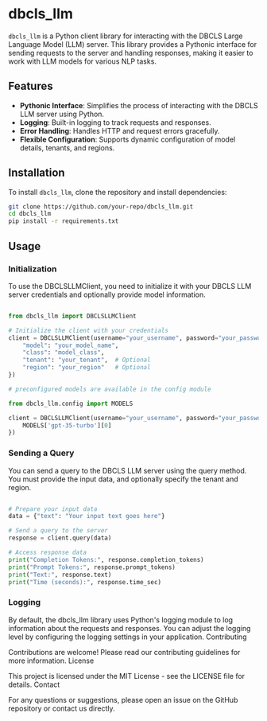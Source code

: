 # dbcls_llm

`dbcls_llm` is a Python client library for interacting with the DBCLS Large Language Model (LLM) server. This library provides a Pythonic interface for sending requests to the server and handling responses, making it easier to work with LLM models for various NLP tasks.

## Features

- **Pythonic Interface**: Simplifies the process of interacting with the DBCLS LLM server using Python.
- **Logging**: Built-in logging to track requests and responses.
- **Error Handling**: Handles HTTP and request errors gracefully.
- **Flexible Configuration**: Supports dynamic configuration of model details, tenants, and regions.

## Installation

To install `dbcls_llm`, clone the repository and install dependencies:

```bash
git clone https://github.com/your-repo/dbcls_llm.git
cd dbcls_llm
pip install -r requirements.txt
```

## Usage

### Initialization

To use the DBCLSLLMClient, you need to initialize it with your DBCLS LLM server credentials and optionally provide model information.

```python

from dbcls_llm import DBCLSLLMClient

# Initialize the client with your credentials
client = DBCLSLLMClient(username="your_username", password="your_password", model_info={
    "model": "your_model_name",
    "class": "model_class",
    "tenant": "your_tenant",  # Optional
    "region": "your_region"   # Optional
})

# preconfigured models are available in the config module

from dbcls_llm.config import MODELS

client = DBCLSLLMClient(username="your_username", password="your_password", model_info={
    MODELS['gpt-35-turbo'][0]
})

```

### Sending a Query

You can send a query to the DBCLS LLM server using the query method. You must provide the input data, and optionally specify the tenant and region.

```python

# Prepare your input data
data = {"text": "Your input text goes here"}

# Send a query to the server
response = client.query(data)

# Access response data
print("Completion Tokens:", response.completion_tokens)
print("Prompt Tokens:", response.prompt_tokens)
print("Text:", response.text)
print("Time (seconds):", response.time_sec)

```

### Logging

By default, the dbcls_llm library uses Python's logging module to log information about the requests and responses. You can adjust the logging level by configuring the logging settings in your application.
Contributing

Contributions are welcome! Please read our contributing guidelines for more information.
License

This project is licensed under the MIT License - see the LICENSE file for details.
Contact

For any questions or suggestions, please open an issue on the GitHub repository or contact us directly.

